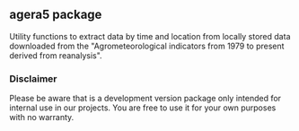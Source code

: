## agera5 package

Utility functions to extract data by time and location from locally stored data downloaded from the
"Agrometeorological indicators from 1979 to present derived from reanalysis".  


### Disclaimer
Please be aware that is a development version package only intended for internal use in our projects. You are free to use it for
your own purposes with no warranty.

